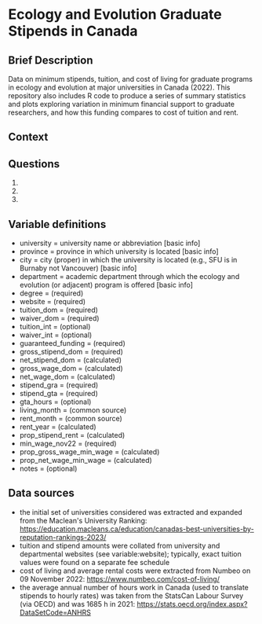 # Ecology and Evolution Graduate Stipends in Canada

## Brief Description
Data on minimum stipends, tuition, and cost of living for graduate programs in ecology and evolution at major universities in Canada (2022). This repository also includes R code to produce a series of summary statistics and plots exploring variation in minimum financial support to graduate researchers, and how this funding compares to cost of tuition and rent.

## Context


## Questions
1. 
2. 
3. 

## Variable definitions
- university = university name or abbreviation [basic info]
- province = province in which university is located [basic info]
- city = city (proper) in which the university is located (e.g., SFU is in Burnaby not Vancouver) [basic info]
- department = academic department through which the ecology and evolution (or adjacent) program is offered [basic info]
- degree = (required)
- website = (required)
- tuition_dom = (required)
- waiver_dom = (required)
- tuition_int = (optional)
- waiver_int = (optional)
- guaranteed_funding = (required)
- gross_stipend_dom = (required)
- net_stipend_dom = (calculated)
- gross_wage_dom = (calculated)
- net_wage_dom = (calculated)
- stipend_gra = (required)
- stipend_gta = (required)
- gta_hours = (optional)
- living_month = (common source)
- rent_month = (common source)
- rent_year = (calculated)
- prop_stipend_rent = (calculated)
- min_wage_nov22 = (required)
- prop_gross_wage_min_wage = (calculated)
- prop_net_wage_min_wage = (calculated)
- notes = (optional)

## Data sources
- the initial set of universities considered was extracted and expanded from the Maclean's University Ranking: https://education.macleans.ca/education/canadas-best-universities-by-reputation-rankings-2023/
- tuition and stipend amounts were collated from university and departmental websites (see variable:website); typically, exact tuition values were found on a separate fee schedule
- cost of living and average rental costs were extracted from Numbeo on 09 November 2022: https://www.numbeo.com/cost-of-living/
- the average annual number of hours work in Canada (used to translate stipends to hourly rates) was taken from the StatsCan Labour Survey (via OECD) and was 1685 h in 2021: https://stats.oecd.org/index.aspx?DataSetCode=ANHRS
 
